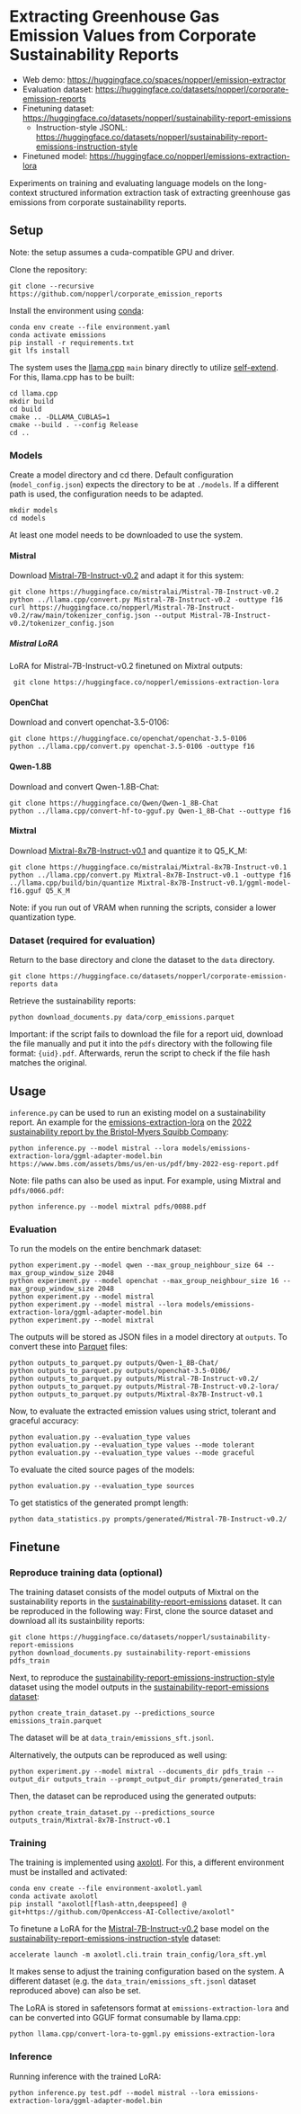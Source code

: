 # Extracting Greenhouse Gas Emission Values from Corporate Sustainability Reports

  * Web demo: https://huggingface.co/spaces/nopperl/emission-extractor
  * Evaluation dataset: https://huggingface.co/datasets/nopperl/corporate-emission-reports
  * Finetuning dataset: https://huggingface.co/datasets/nopperl/sustainability-report-emissions
    * Instruction-style JSONL: https://huggingface.co/datasets/nopperl/sustainability-report-emissions-instruction-style
  * Finetuned model: https://huggingface.co/nopperl/emissions-extraction-lora

Experiments on training and evaluating language models on the long-context structured information extraction task of extracting greenhouse gas emissions from corporate sustainability reports.

## Setup

Note: the setup assumes a cuda-compatible GPU and driver.

Clone the repository:

    git clone --recursive https://github.com/nopperl/corporate_emission_reports

Install the environment using [conda](https://docs.conda.io/en/latest/):

    conda env create --file environment.yaml
    conda activate emissions
    pip install -r requirements.txt
    git lfs install

The system uses the [llama.cpp](https://github.com/ggerganov/llama.cpp) `main` binary directly to utilize [self-extend](https://github.com/datamllab/LongLM). For this, llama.cpp has to be built:

    cd llama.cpp
    mkdir build
    cd build
    cmake .. -DLLAMA_CUBLAS=1
    cmake --build . --config Release
    cd ..

### Models

Create a model directory and cd there. Default configuration (`model_config.json`) expects the directory to be at `./models`. If a different path is used, the configuration needs to be adapted.

```
mkdir models
cd models
```

At least one model needs to be downloaded to use the system.

#### Mistral

Download [Mistral-7B-Instruct-v0.2](https://huggingface.co/mistralai/Mistral-7B-Instruct-v0.2) and adapt it for this system:

```
git clone https://huggingface.co/mistralai/Mistral-7B-Instruct-v0.2
python ../llama.cpp/convert.py Mistral-7B-Instruct-v0.2 -outtype f16
curl https://huggingface.co/nopperl/Mistral-7B-Instruct-v0.2/raw/main/tokenizer_config.json --output Mistral-7B-Instruct-v0.2/tokenizer_config.json
```

##### Mistral LoRA

LoRA for Mistral-7B-Instruct-v0.2 finetuned on Mixtral outputs:

     git clone https://huggingface.co/nopperl/emissions-extraction-lora

#### OpenChat

Download and convert openchat-3.5-0106:

    git clone https://huggingface.co/openchat/openchat-3.5-0106
    python ../llama.cpp/convert.py openchat-3.5-0106 -outtype f16

#### Qwen-1.8B

Download and convert Qwen-1.8B-Chat:

    git clone https://huggingface.co/Qwen/Qwen-1_8B-Chat
    python ../llama.cpp/convert-hf-to-gguf.py Qwen-1_8B-Chat --outtype f16

#### Mixtral

Download [Mixtral-8x7B-Instruct-v0.1](https://huggingface.co/mistralai/Mixtral-8x7B-Instruct-v0.1) and quantize it to Q5_K_M:

    git clone https://huggingface.co/mistralai/Mixtral-8x7B-Instruct-v0.1
    python ../llama.cpp/convert.py Mixtral-8x7B-Instruct-v0.1 -outtype f16
    ../llama.cpp/build/bin/quantize Mixtral-8x7B-Instruct-v0.1/ggml-model-f16.gguf Q5_K_M
    
Note: if you run out of VRAM when running the scripts, consider a lower quantization type.

### Dataset (required for evaluation)

Return to the base directory and clone the dataset to the `data` directory.

    git clone https://huggingface.co/datasets/nopperl/corporate-emission-reports data

Retrieve the sustainability reports:

    python download_documents.py data/corp_emissions.parquet

Important: if the script fails to download the file for a report uid, download the file manually and put it into the `pdfs` directory with the following file format: `{uid}.pdf`. Afterwards, rerun the script to check if the file hash matches the original.

## Usage

`inference.py` can be used to run an existing model on a sustainability report. An example for the [emissions-extraction-lora](https://huggingface.co/nopperl/emissions-extraction-lora) on the [2022 sustainability report by the Bristol-Myers Squibb Company](https://www.bms.com/assets/bms/us/en-us/pdf/bmy-2022-esg-report.pdf):

    python inference.py --model mistral --lora models/emissions-extraction-lora/ggml-adapter-model.bin https://www.bms.com/assets/bms/us/en-us/pdf/bmy-2022-esg-report.pdf

Note: file paths can also be used as input. For example, using Mixtral and `pdfs/0066.pdf`:

    python inference.py --model mixtral pdfs/0088.pdf

### Evaluation

To run the models on the entire benchmark dataset:

```
python experiment.py --model qwen --max_group_neighbour_size 64 --max_group_window_size 2048
python experiment.py --model openchat --max_group_neighbour_size 16 --max_group_window_size 2048
python experiment.py --model mistral
python experiment.py --model mistral --lora models/emissions-extraction-lora/ggml-adapter-model.bin
python experiment.py --model mixtral
```

The outputs will be stored as JSON files in a model directory at `outputs`. To convert these into [Parquet](https://parquet.apache.org) files:

```
python outputs_to_parquet.py outputs/Qwen-1_8B-Chat/
python outputs_to_parquet.py outputs/openchat-3.5-0106/
python outputs_to_parquet.py outputs/Mistral-7B-Instruct-v0.2/
python outputs_to_parquet.py outputs/Mistral-7B-Instruct-v0.2-lora/
python outputs_to_parquet.py outputs/Mixtral-8x7B-Instruct-v0.1
```

Now, to evaluate the extracted emission values using strict, tolerant and graceful accuracy:

```
python evaluation.py --evaluation_type values
python evaluation.py --evaluation_type values --mode tolerant
python evaluation.py --evaluation_type values --mode graceful
```

To evaluate the cited source pages of the models:

    python evaluation.py --evaluation_type sources

To get statistics of the generated prompt length:

    python data_statistics.py prompts/generated/Mistral-7B-Instruct-v0.2/

## Finetune

### Reproduce training data (optional)

The training dataset consists of the model outputs of Mixtral on the sustainability reports in the [sustainability-report-emissions](https://huggingface.co/datasets/nopperl/sustainability-report-emissions) dataset. It can be reproduced in the following way: First, clone the source dataset and download all its sustainbility reports:

```
git clone https://huggingface.co/datasets/nopperl/sustainability-report-emissions
python download_documents.py sustainability-report-emissions pdfs_train
```

Next, to reproduce the [sustainability-report-emissions-instruction-style](https://huggingface.co/datasets/nopperl/sustainability-report-emissions-instruction-style) dataset using the model outputs in the [sustainability-report-emissions dataset](https://huggingface.co/datasets/nopperl/sustainability-report-emissions):

    python create_train_dataset.py --predictions_source emissions_train.parquet

The dataset will be at `data_train/emissions_sft.jsonl`.

Alternatively, the outputs can be reproduced as well using:

    python experiment.py --model mixtral --documents_dir pdfs_train --output_dir outputs_train --prompt_output_dir prompts/generated_train

Then, the dataset can be reproduced using the generated outputs:

    python create_train_dataset.py --predictions_source outputs_train/Mixtral-8x7B-Instruct-v0.1

### Training

The training is implemented using [axolotl](https://github.com/OpenAccess-AI-Collective/axolotl). For this, a different environment must be installed and activated:

    conda env create --file environment-axolotl.yaml
    conda activate axolotl
    pip install "axolotl[flash-attn,deepspeed] @ git+https://github.com/OpenAccess-AI-Collective/axolotl"

To finetune a LoRA for the [Mistral-7B-Instruct-v0.2](https://huggingface.co/mistralai/Mistral-7B-Instruct-v0.2) base model on the [sustainability-report-emissions-instruction-style](https://huggingface.co/datasets/nopperl/sustainability-report-emissions-instruction-style) dataset:

    accelerate launch -m axolotl.cli.train train_config/lora_sft.yml

It makes sense to adjust the training configuration based on the system. A different dataset (e.g. the `data_train/emissions_sft.jsonl` dataset reproduced above) can also be set.

The LoRA is stored in safetensors format at `emissions-extraction-lora` and can be converted into GGUF format consumable by llama.cpp:

    python llama.cpp/convert-lora-to-ggml.py emissions-extraction-lora

### Inference

Running inference with the trained LoRA:

    python inference.py test.pdf --model mistral --lora emissions-extraction-lora/ggml-adapter-model.bin
